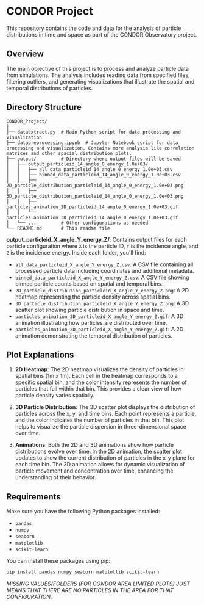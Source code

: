 # CONDOR Project

This repository contains the code and data for the analysis of particle distributions in time and space as part of the CONDOR Observatory project.

## Overview

The main objective of this project is to process and analyze particle data from simulations. The analysis includes reading data from specified files, filtering outliers, and generating visualizations that illustrate the spatial and temporal distributions of particles.

## Directory Structure

```
CONDOR_Project/
│
├── dataextract.py  # Main Python script for data processing and visualization
├── datapreprocessing.ipynb  # Jupyter Notebook script for data processing and visualization. Contains more analysis like correlation matrices and other spacial distribution plots.
├── output/         # Directory where output files will be saved
│   ├── output_particleid_14_angle_0_energy_1.0e+03/
│   │   ├── all_data_particleid_14_angle_0_energy_1.0e+03.csv
│   │   ├── binned_data_particleid_14_angle_0_energy_1.0e+03.csv
│   │   ├── 2D_particle_distribution_particleid_14_angle_0_energy_1.0e+03.png
│   │   ├── 3D_particle_distribution_particleid_14_angle_0_energy_1.0e+03.png
│   │   ├── particles_animation_2D_particleid_14_angle_0_energy_1.0e+03.gif
│   │   └── particles_animation_3D_particleid_14_angle_0_energy_1.0e+03.gif
│   └── ...         # Other configurations as needed
└── README.md       # This readme file
```

**output_particleid_X_angle_Y_energy_Z/**: Contains output files for each particle configuration where `X` is the particle ID, `Y` is the incidence angle, and `Z` is the incidence energy. Inside each folder, you'll find:

  - `all_data_particleid_X_angle_Y_energy_Z.csv`: A CSV file containing all processed particle data including coordinates and additional metadata.
  - `binned_data_particleid_X_angle_Y_energy_Z.csv`: A CSV file showing binned particle counts based on spatial and temporal bins.
  - `2D_particle_distribution_particleid_X_angle_Y_energy_Z.png`: A 2D heatmap representing the particle density across spatial bins.
  - `3D_particle_distribution_particleid_X_angle_Y_energy_Z.png`: A 3D scatter plot showing particle distribution in space and time.
  - `particles_animation_3D_particleid_X_angle_Y_energy_Z.gif`: A 3D animation illustrating how particles are distributed over time.
  - `particles_animation_2D_particleid_X_angle_Y_energy_Z.gif`: A 2D animation demonstrating the temporal distribution of particles.

## Plot Explanations

1. **2D Heatmap**: The 2D heatmap visualizes the density of particles in spatial bins (1m x 1m). Each cell in the heatmap corresponds to a specific spatial bin, and the color intensity represents the number of particles that fall within that bin. This provides a clear view of how particle density varies spatially.

2. **3D Particle Distribution**: The 3D scatter plot displays the distribution of particles across the x, y, and time bins. Each point represents a particle, and the color indicates the number of particles in that bin. This plot helps to visualize the particle dispersion in three-dimensional space over time.

3. **Animations**: Both the 2D and 3D animations show how particle distributions evolve over time. In the 2D animation, the scatter plot updates to show the current distribution of particles in the x-y plane for each time bin. The 3D animation allows for dynamic visualization of particle movement and concentration over time, enhancing the understanding of their behavior.

## Requirements

Make sure you have the following Python packages installed:

- `pandas`
- `numpy`
- `seaborn`
- `matplotlib`
- `scikit-learn`

You can install these packages using pip:

```bash
pip install pandas numpy seaborn matplotlib scikit-learn
```

_MISSING VALUES/FOLDERS (FOR CONDOR AREA LIMITED PLOTS) JUST MEANS THAT THERE ARE NO PARTICLES IN THE AREA FOR THAT CONFIGURATION._
